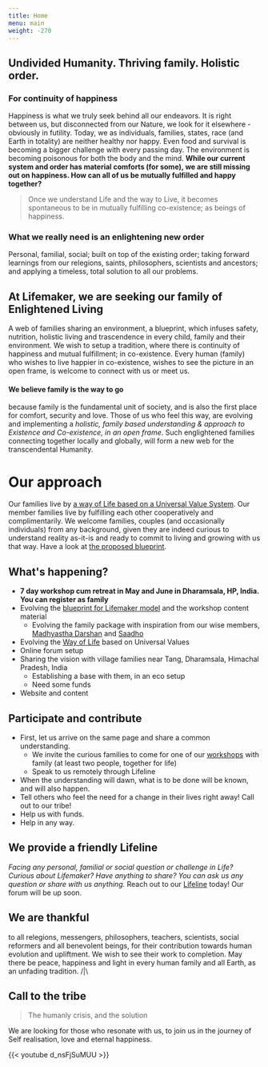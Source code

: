 ```yaml
---
title: Home
menu: main
weight: -270
---
```

## Undivided Humanity. Thriving family. Holistic order. 
### For continuity of happiness
Happiness is what we truly seek behind all our endeavors. It is right between us, but disconnected from our Nature, we look for it elsewhere - obviously in futility. Today, we as individuals, families, states, race (and Earth in totality) are neither healthy nor happy. Even food and survival is becoming a bigger challenge with every passing day. The environment is becoming poisonous for both the body and the mind. **While our current system and order has material comforts (for some), we are still missing out on happiness. How can all of us be mutually fulfilled and happy together?** 

> Once we understand Life and the way to Live, it becomes spontaneous to be in mutually fulfilling co-existence; as beings of happiness. 

### What we really need is an enlightening new order
Personal, familial, social; built on top of the existing order; taking forward learnings from our relegions, saints, philosophers, scientists and ancestors; and applying a timeless, total solution to all our problems.

## At Lifemaker, we are seeking our family of Enlightened Living
A web of families sharing an environment, a blueprint, which infuses safety, nutrition, holistic living and trascendence in every child, family and their environment. We wish to setup a tradition, where there is continuity of happiness and mutual fulfillment; in co-existence. Every human (family) who wishes to live happier in co-existence, wishes to see the picture in an open frame, is welcome to connect with us or meet us.

#### We believe family is the way to go 
because family is the fundamental unit of society, and is also the first place for comfort, security and love. Those of us who feel this way, are evolving and implementing a *holistic, family based understanding & approach to Existence and Co-existence, in an open frame*. Such englightened families connecting together locally and globally, will form a new web for the transcendental Humanity. 

# Our approach

Our families live by [a way of Life based on a Universal Value System](/values). Our member families live by fulfilling each other cooperatively and complimentarily. We welcome families, couples (and occasionally individuals) from any background, given they are indeed curious to understand reality as-it-is and ready to commit to living and growing with us that way. Have a look at [the proposed blueprint](/post/approach).

## What's happening?
- **7 day workshop cum retreat in May and June in Dharamsala, HP, India. You can register as family**
- Evolving the [blueprint for Lifemaker model](/post/approach) and the workshop content material
  - Evolving the family package with inspiration from our wise members, [Madhyastha Darshan](http://madhyasth-darshan.info/) and [Saadho](http://saadhosangha.org/) 
- Evolving the [Way of Life](/values) based on Universal Values
- Online forum setup
- Sharing the vision with village families near Tang, Dharamsala, Himachal Pradesh, India
  - Establishing a base with them, in an eco setup
  - Need some funds
- Website and content

## Participate and contribute
* First, let us arrive on the same page and share a common understanding.
  * We invite the curious families to come for one of our [workshops](/workshops-and-retreats/) with family (at least two people, together for life)
  * Speak to us remotely through Lifeline
* When the understanding will dawn, what is to be done will be known, and will also happen.
* Tell others who feel the need for a change in their lives right away! Call out to our tribe!
* Help us with funds.
* Help in any way.

## We provide a friendly Lifeline

*Facing any personal, familial or social question or challenge in Life? Curious about Lifemaker? Have anything to share? You can ask us any question or share with us anything.* 
Reach out to our [Lifeline](/lifeline) today! Our forum will be up soon. 

## We are thankful 
to all relegions, messengers, philosophers, teachers, scientists, social reformers and all benevolent beings, for their contribution towards human evolution and upliftment. We wish to see their work to completion. May there be peace, happiness and light in every human family and all Earth, as an unfading tradition. /|\\

## Call to the tribe

> The humanly crisis, and the solution

We are looking for those who resonate with us, to join us in the journey of Self realisation, love and eternal happiness.

{{< youtube d_nsFjSuMUU >}}
